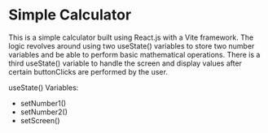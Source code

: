 # Simple Calculator

This is a simple calculator built using React.js with a Vite framework. The logic revolves around using two useState() variables to store two number variables and be able to perform basic mathematical operations. There is a third useState() variable to handle the screen and display values after certain buttonClicks are performed by the user.

useState() Variables:
- setNumber1()
- setNumber2()
- setScreen()
